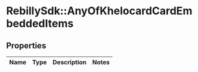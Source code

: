 # RebillySdk::AnyOfKhelocardCardEmbeddedItems

## Properties
Name | Type | Description | Notes
------------ | ------------- | ------------- | -------------

